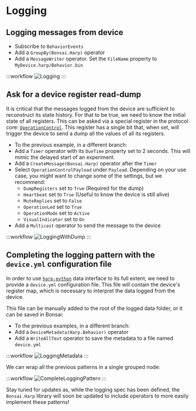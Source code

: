 # Logging

## Logging messages from device

- Subscribe to `BehaviorEvents`
- Add a `GroupBy(Bonsai.Harp)` operator
- Add a `MessageWriter` operator. Set the `FileName` property to `MyDevice.harp/Behavior.bin`

:::workflow
![Logging](~/workflows/Logging.bonsai)
:::

## Ask for a device register read-dump

It is critical that the messages logged from the device are sufficient to reconstruct its state history. For that to be true, we need to know the initial state of all registers. This can be asked via a special register in the protocol core: [`OperationControl`](https://harp-tech.org/protocol/Device.html#r_operation_ctrl-u16--operation-mode-configuration). This register has a single bit that, when set, will trigger the device to send a dump all the values of all its registers.

- To the previous example, in a different branch:
- Add a `Timer` operator with its `DueTime` property set to 2 seconds. This will mimic the delayed start of an experiment.
- Add a `CreateMessage(Bonsai.Harp)` operator after the `Timer`
- Select `OperationControlPayload` under `Payload`. Depending on your use case, you might want to change some of the settings, but we recommend:
  - `DumpRegisters` set to `True` (Required for the dump)
  - `Heartbeat` set to `True` (Useful to know the device is still alive)
  - `MuteReplies` set to `False`
  - `OperationLed` set to `True`
  - `OperationMode` set to `Active`
  - `VisualIndicator` set to `On`
- Add a `Multicast` operator to send the message to the device

:::workflow
![LoggingWithDump](~/workflows/LoggingWithDump.bonsai)
:::

## Completing the logging pattern with the `device.yml` configuration file

In order to use [`harp-python`](https://harp-tech.org/articles/python.html) data interface to its full extent, we need to provide a `device.yml` configuration file. This file will contain the device's register map, which is necessary to interpret the data logged from the device.

This file can be manually added to the root of the logged data folder, or it can be saved in Bonsai:
- To the previous examples, in a different branch:
- Add a `DeviceMetadata(Harp.Behavior)` operator
- Add a `WriteAllText` operator to save the metadata to a file named `device.yml`

:::workflow
![LoggingMetadata](~/workflows/LoggingMetadata.bonsai)
:::

We can wrap all the previous patterns in a single grouped node:

:::workflow
![CompleteLoggingPattern](~/workflows/CompleteLoggingPattern.bonsai)
:::

Stay tuned for updates as, while the logging spec has been defined, the `Bonsai.Harp` library will soon be updated to include operators to more easily implement these patterns!
